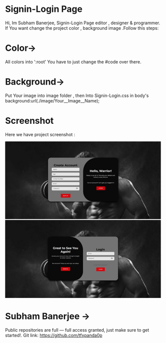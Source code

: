 # Signin-Login Page
Hi, Im Subham Banerjee, Signin-Login Page
editor , designer & programmer.
If You want change the project color , background image .Follow this steps:
# Color->
All colors into ':root' You have to just change the #code over there.
# Background->
Put Your image into image folder , then Into Signin-Login.css in body's background:url(./image/Your__Image__Name); 
# Screenshot
Here we have project screenshot :

![screenshot-of-signin](./image/screen-shot/SignIn.jpg)
![screenshot-of-login](./image/screen-shot/LogIn.jpg)

# Subham Banerjee ->
Public repositories are full — full access granted, just make sure to get started!.
Git link: https://github.com/tfxpanda0p
